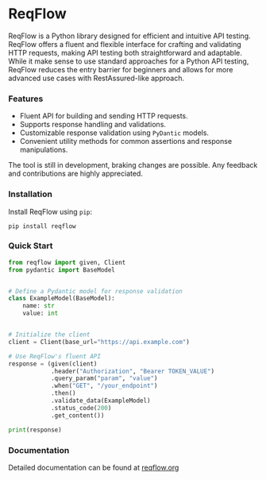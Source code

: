 # ReqFlow

ReqFlow is a Python library designed for efficient and intuitive API testing. 
ReqFlow offers a fluent and flexible interface for crafting and validating HTTP requests, 
making API testing both straightforward and adaptable. While it make sense to use standard approaches for a Python API
testing, ReqFlow reduces the entry barrier for beginners and allows for more advanced use cases with RestAssured-like
approach. 

### Features

* Fluent API for building and sending HTTP requests.
* Supports response handling and validations.
* Customizable response validation using `PyDantic` models.
* Convenient utility methods for common assertions and response manipulations.

The tool is still in development, braking changes are possible. Any feedback and contributions are highly appreciated.

### Installation

Install ReqFlow using `pip`:

```shell
pip install reqflow 
```


### Quick Start

```python
from reqflow import given, Client
from pydantic import BaseModel


# Define a Pydantic model for response validation
class ExampleModel(BaseModel):
    name: str
    value: int


# Initialize the client
client = Client(base_url="https://api.example.com")

# Use ReqFlow's fluent API
response = (given(client)
            .header("Authorization", "Bearer TOKEN_VALUE")
            .query_param("param", "value")
            .when("GET", "/your_endpoint")
            .then()
            .validate_data(ExampleModel)
            .status_code(200)
            .get_content())

print(response)
```

### Documentation
Detailed documentation can be found at [reqflow.org](https://reqflow.org/)